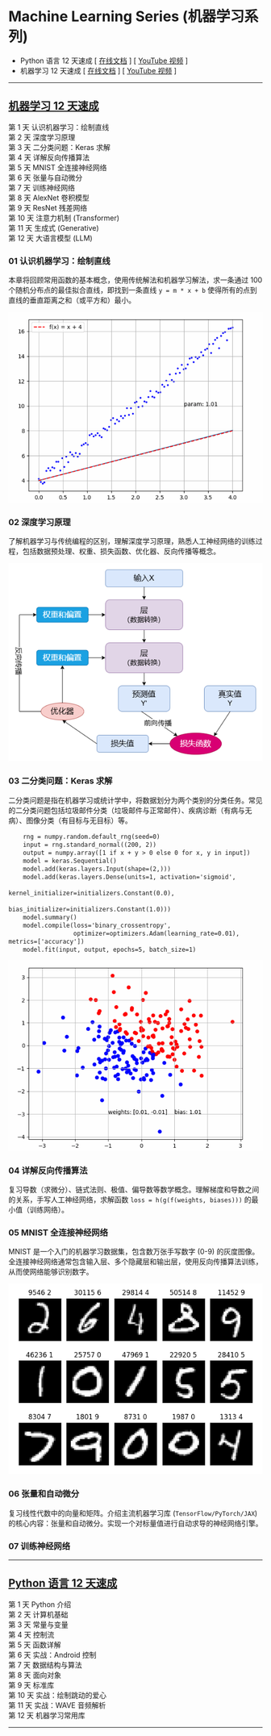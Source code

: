 # Machine Learning Series (机器学习系列)

* Python 语言 12 天速成 [ [在线文档](https://docs.google.com/document/d/13dJIhnj4FbxFApRbaxyYz436vsRMAK9FhqPyuqBMY9Q/edit?usp=sharing) ] [ [YouTube 视频](https://www.youtube.com/@machine-learning-series) ]   
* 机器学习 12 天速成  [ [在线文档](https://docs.google.com/document/d/18V6H_600l-drkXd99pjNtSJtA7rIWWnER-KxIrB-lQY/edit?usp=sharing) ] [ [YouTube 视频](https://www.youtube.com/@machine-learning-series) ]   

---

## [机器学习 12 天速成](https://docs.google.com/document/d/18V6H_600l-drkXd99pjNtSJtA7rIWWnER-KxIrB-lQY/edit?usp=sharing)

第 1 天 认识机器学习：绘制直线  
第 2 天 深度学习原理  
第 3 天 二分类问题：Keras 求解  
第 4 天 详解反向传播算法  
第 5 天 MNIST 全连接神经网络  
第 6 天 张量与自动微分  
第 7 天 训练神经网络  
第 8 天 AlexNet 卷积模型  
第 9 天 ResNet 残差网络  
第 10 天 注意力机制 (Transformer)  
第 11 天 生成式 (Generative)  
第 12 天 大语言模型 (LLM)  

### 01 认识机器学习：绘制直线
本章将回顾常用函数的基本概念，使用传统解法和机器学习解法，求一条通过 100 个随机分布点的最佳拟合直线，即找到一条直线 `y = m * x + b` 使得所有的点到直线的垂直距离之和（或平方和）最小。

![机器学习直线绘制](res/machine_learning/simplest_ml_anim.gif)

### 02 深度学习原理

了解机器学习与传统编程的区别，理解深度学习原理，熟悉人工神经网络的训练过程，包括数据预处理、权重、损失函数、优化器、反向传播等概念。

![深度学习原理](res/machine_learning/principle_deep_learning.png)

### 03 二分类问题：Keras 求解

二分类问题是指在机器学习或统计学中，将数据划分为两个类别的分类任务。常见的二分类问题包括垃圾邮件分类（垃圾邮件与正常邮件）、疾病诊断（有病与无病）、图像分类（有目标与无目标）等。

```
    rng = numpy.random.default_rng(seed=0)
    input = rng.standard_normal((200, 2))
    output = numpy.array([1 if x + y > 0 else 0 for x, y in input])
    model = keras.Sequential()
    model.add(keras.layers.Input(shape=(2,)))
    model.add(keras.layers.Dense(units=1, activation='sigmoid',
                                 kernel_initializer=initializers.Constant(0.0),
                                 bias_initializer=initializers.Constant(1.0)))
    model.summary()
    model.compile(loss='binary_crossentropy',
                  optimizer=optimizers.Adam(learning_rate=0.01), metrics=['accuracy'])
    model.fit(input, output, epochs=5, batch_size=1)
```

![二分类问题](res/machine_learning/binary_classify_anim.gif)

### 04 详解反向传播算法

复习导数（求微分）、链式法则、极值、偏导数等数学概念。理解梯度和导数之间的关系，手写人工神经网络，求解函数 `loss = h(g(f(weights, biases)))` 的最小值（训练网络）。

### 05 MNIST 全连接神经网络

MNIST 是一个入门的机器学习数据集，包含数万张手写数字 (0-9) 的灰度图像。全连接神经网络通常包含输入层、多个隐藏层和输出层，使用反向传播算法训练，从而使网络能够识别数字。

![手写数据集样本](res/machine_learning//mnist_dataset_sample.png)

### 06 张量和自动微分

复习线性代数中的向量和矩阵。介绍主流机器学习库 (`TensorFlow/PyTorch/JAX`) 的核心内容：张量和自动微分。实现一个对标量值进行自动求导的神经网络引擎。

### 07 训练神经网络


---

## [Python 语言 12 天速成](https://docs.google.com/document/d/13dJIhnj4FbxFApRbaxyYz436vsRMAK9FhqPyuqBMY9Q/edit?usp=sharing)

第 1 天 Python 介绍  
第 2 天 计算机基础  
第 3 天 常量与变量  
第 4 天 控制流  
第 5 天 函数详解  
第 6 天 实战：Android 控制  
第 7 天 数据结构与算法  
第 8 天 面向对象  
第 9 天 标准库  
第 10 天 实战：绘制跳动的爱心  
第 11 天 实战：WAVE 音频解析  
第 12 天 机器学习常用库  

---
